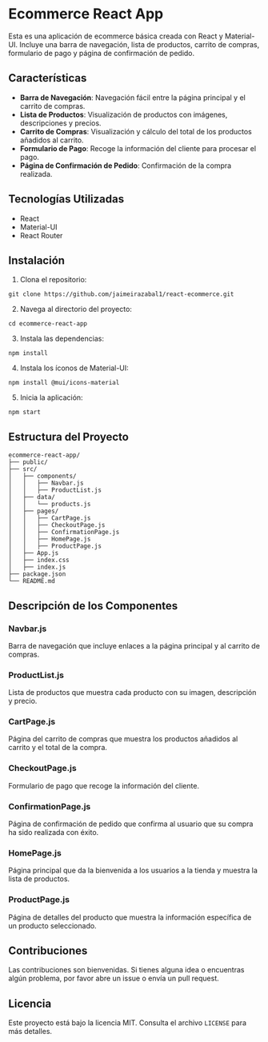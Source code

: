 
# Ecommerce React App

Esta es una aplicación de ecommerce básica creada con React y Material-UI. Incluye una barra de navegación, lista de productos, carrito de compras, formulario de pago y página de confirmación de pedido.

## Características

- **Barra de Navegación**: Navegación fácil entre la página principal y el carrito de compras.
- **Lista de Productos**: Visualización de productos con imágenes, descripciones y precios.
- **Carrito de Compras**: Visualización y cálculo del total de los productos añadidos al carrito.
- **Formulario de Pago**: Recoge la información del cliente para procesar el pago.
- **Página de Confirmación de Pedido**: Confirmación de la compra realizada.

## Tecnologías Utilizadas

- React
- Material-UI
- React Router

## Instalación

1. Clona el repositorio:

```
git clone https://github.com/jaimeirazabal1/react-ecommerce.git
```

2. Navega al directorio del proyecto:

```
cd ecommerce-react-app
```

3. Instala las dependencias:

```
npm install
```

4. Instala los íconos de Material-UI:

```
npm install @mui/icons-material
```

5. Inicia la aplicación:

```
npm start
```

## Estructura del Proyecto

```
ecommerce-react-app/
├── public/
├── src/
│   ├── components/
│   │   ├── Navbar.js
│   │   ├── ProductList.js
│   ├── data/
│   │   └── products.js
│   ├── pages/
│   │   ├── CartPage.js
│   │   ├── CheckoutPage.js
│   │   ├── ConfirmationPage.js
│   │   ├── HomePage.js
│   │   ├── ProductPage.js
│   ├── App.js
│   ├── index.css
│   ├── index.js
├── package.json
└── README.md
```

## Descripción de los Componentes

### Navbar.js

Barra de navegación que incluye enlaces a la página principal y al carrito de compras.

### ProductList.js

Lista de productos que muestra cada producto con su imagen, descripción y precio.

### CartPage.js

Página del carrito de compras que muestra los productos añadidos al carrito y el total de la compra.

### CheckoutPage.js

Formulario de pago que recoge la información del cliente.

### ConfirmationPage.js

Página de confirmación de pedido que confirma al usuario que su compra ha sido realizada con éxito.

### HomePage.js

Página principal que da la bienvenida a los usuarios a la tienda y muestra la lista de productos.

### ProductPage.js

Página de detalles del producto que muestra la información específica de un producto seleccionado.

## Contribuciones

Las contribuciones son bienvenidas. Si tienes alguna idea o encuentras algún problema, por favor abre un issue o envía un pull request.

## Licencia

Este proyecto está bajo la licencia MIT. Consulta el archivo `LICENSE` para más detalles.